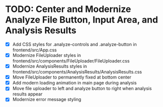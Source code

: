# TODO: Center and Modernize Analyze File Button, Input Area, and Analysis Results

- [x] Add CSS styles for .analyze-controls and .analyze-button in frontend/src/App.css
- [x] Modernize FileUploader styles in frontend/src/components/FileUploader/FileUploader.css
- [x] Modernize AnalysisResults styles in frontend/src/components/AnalysisResults/AnalysisResults.css
- [x] Move FileUploader to permanently fixed at bottom center
- [x] Add modern loading animation in main page during analysis
- [x] Move file uploader to left and analyze button to right when analysis results appear
- [x] Modernize error message styling
